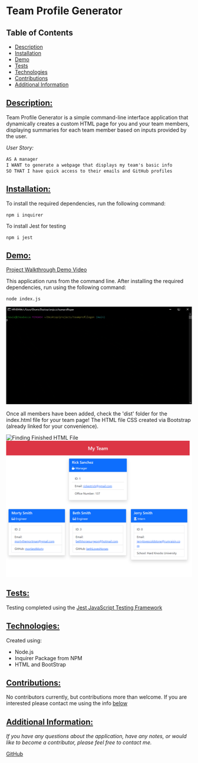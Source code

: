 # Team Profile Generator

## Table of Contents

* [Description](#description)
* [Installation](#installation)
* [Demo](#demo)
* [Tests](#tests)
* [Technologies](#technologies)
* [Contributions](#contributions)
* [Additional Information](#additional-information)

## [Description:](#table-of-contents)
Team Profile Generator is a simple command-line interface application that dynamically creates a custom HTML page for you and your team members, displaying summaries for each team member based on inputs provided by the user. 

*User Story:*
```
AS A manager
I WANT to generate a webpage that displays my team's basic info
SO THAT I have quick access to their emails and GitHub profiles
```

## [Installation:](#table-of-contents)
To install the required dependencies, run the following command:
```
npm i inquirer
```
To install Jest for testing
```
npm i jest
```

## [Demo:](#table-of-contents)
[Project Walkthrough Demo Video](https://drive.google.com/file/d/1jUdBlt5DOIS7ihSTSWko-ARN3h_ybAuz/view?usp=sharing)

This application runs from the command line. After installing the required dependencies, run using the following command:
```
node index.js
```
![Team Profile Generator Live Demo](/assets/demos/demo.gif)

Once all members have been added, check the 'dist' folder for the index.html file for your team page! The HTML file CSS created via Bootstrap (already linked for your convenience).

![Finding Finished HTML File](/assets/demos/demo2.gif)
![Demo Output](/assets/demos/demoScreenshot.png)


## [Tests:](#table-of-contents)
Testing completed using the [Jest JavaScript Testing Framework](https://jestjs.io/)

## [Technologies:](#table-of-contents)
Created using:
* Node.js
* Inquirer Package from NPM
* HTML and BootStrap


## [Contributions:](#table-of-contents)
No contributors currently, but contributions more than welcome. If you are interested please contact me using the info [below](#additional-information)

## [Additional Information:](#table-of-contents)
_If you have any questions about the application, have any notes, or would like to become a contributor, please feel free to contact me._

[GitHub](https://github.com/blindsweatyhansolo)